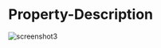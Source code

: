 # Property-Description
![screenshot3](https://user-images.githubusercontent.com/45498530/108442896-d7836100-7225-11eb-8313-b2398bc77d91.png)
